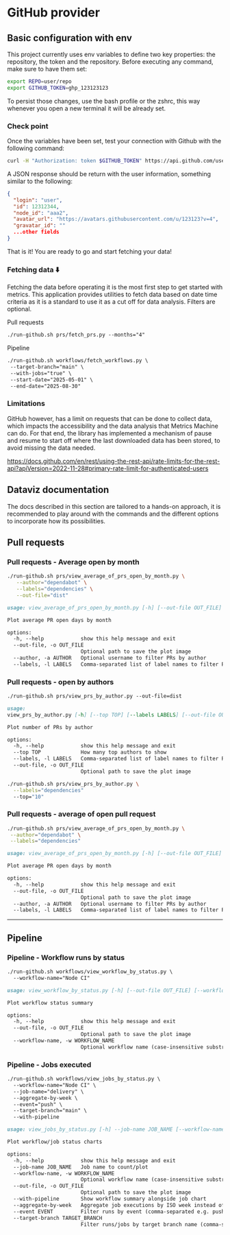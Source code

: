 # GitHub provider

## Basic configuration with env

This project currently uses env variables to define two key properties: the repository, the token and the repository.
Before executing any command, make sure to have them set:

```bash
export REPO=user/repo
export GITHUB_TOKEN=ghp_123123123
```

To persist those changes, use the bash profile or the zshrc, this way whenever you open a new terminal it will be already set.

### Check point

Once the variables have been set, test your connection with Github with the following command:

```bash
curl -H "Authorization: token $GITHUB_TOKEN" https://api.github.com/user
```

A JSON response should be return with the user information, something similar to the following:

```json
{
  "login": "user",
  "id": 12312344,
  "node_id": "aaa2",
  "avatar_url": "https://avatars.githubusercontent.com/u/123123?v=4",
  "gravatar_id": ""
  ...other fields
}
```

That is it! You are ready to go and start fetching your data!

### Fetching data ⬇️

Fetching the data before operating it is the most first step to get started with metrics. This application provides utilities to fetch data based on date time criteria as it is a standard to use it as a cut off for data analysis. Filters are optional.

Pull requests

```markdown
./run-github.sh prs/fetch_prs.py --months="4"
```

Pipeline

```markdown
./run-github.sh workflows/fetch_workflows.py \
 --target-branch="main" \
 --with-jobs="true" \
 --start-date="2025-05-01" \
 --end-date="2025-08-30"
```

### Limitations

GitHub however, has a limit on requests that can be done to collect data, which impacts the accessibility and the data analysis that Metrics Machine can do. For that end, the library has implemented a mechanism of pause and resume to start off where the last downloaded data has been stored, to avoid missing the data needed.

<https://docs.github.com/en/rest/using-the-rest-api/rate-limits-for-the-rest-api?apiVersion=2022-11-28#primary-rate-limit-for-authenticated-users>

## Dataviz documentation

The docs described in this section are tailored to a hands-on approach, it is recommended to play around with the commands and the different options to incorporate how its possibilities.

## Pull requests

### Pull requests - Average open by month

```bash
./run-github.sh prs/view_average_of_prs_open_by_month.py \
   --author="dependabot" \
   --labels="dependencies" \
   --out-file="dist"
```

```markdown
usage: view_average_of_prs_open_by_month.py [-h] [--out-file OUT_FILE] [--author AUTHOR] [--labels LABELS]

Plot average PR open days by month

options:
  -h, --help            show this help message and exit
  --out-file, -o OUT_FILE
                        Optional path to save the plot image
  --author, -a AUTHOR   Optional username to filter PRs by author
  --labels, -l LABELS   Comma-separated list of label names to filter PRs by (e.g. bug,enhancement)
```

### Pull requests - open by authors

```markdown
./run-github.sh prs/view_prs_by_author.py --out-file=dist
```

```markdown
usage:
view_prs_by_author.py [-h] [--top TOP] [--labels LABELS] [--out-file OUT_FILE]

Plot number of PRs by author

options:
  -h, --help            show this help message and exit
  --top TOP             How many top authors to show
  --labels, -l LABELS   Comma-separated list of label names to filter PRs by (e.g. bug,enhancement)
  --out-file, -o OUT_FILE
                        Optional path to save the plot image
```

```bash
./run-github.sh prs/view_prs_by_author.py \
  --labels="dependencies"
  --top="10"
```

### Pull requests - average of open pull request

```bash
./run-github.sh prs/view_average_of_prs_open_by_month.py \
 --author="dependabot" \
 --labels="dependencies"
```

```markdown
usage: view_average_of_prs_open_by_month.py [-h] [--out-file OUT_FILE] [--author AUTHOR] [--labels LABELS]

Plot average PR open days by month

options:
  -h, --help            show this help message and exit
  --out-file, -o OUT_FILE
                        Optional path to save the plot image
  --author, -a AUTHOR   Optional username to filter PRs by author
  --labels, -l LABELS   Comma-separated list of label names to filter PRs by (e.g. bug,enhancement)
```

---

## Pipeline

### Pipeline - Workflow runs by status

```markdown
./run-github.sh workflows/view_workflow_by_status.py \
  --workflow-name="Node CI"
```

```markdown
usage: view_workflow_by_status.py [-h] [--out-file OUT_FILE] [--workflow-name WORKFLOW_NAME]

Plot workflow status summary

options:
  -h, --help            show this help message and exit
  --out-file, -o OUT_FILE
                        Optional path to save the plot image
  --workflow-name, -w WORKFLOW_NAME
                        Optional workflow name (case-insensitive substring) to filter runs
```

### Pipeline - Jobs executed

```markdown
./run-github.sh workflows/view_jobs_by_status.py \
  --workflow-name="Node CI" \
  --job-name="delivery" \
  --aggregate-by-week \
  --event="push" \
  --target-branch="main" \
  --with-pipeline
```

```markdown
usage: view_jobs_by_status.py [-h] --job-name JOB_NAME [--workflow-name WORKFLOW_NAME] [--out-file OUT_FILE] [--with-pipeline] [--aggregate-by-week] [--event EVENT] [--target-branch TARGET_BRANCH]

Plot workflow/job status charts

options:
  -h, --help            show this help message and exit
  --job-name JOB_NAME   Job name to count/plot
  --workflow-name, -w WORKFLOW_NAME
                        Optional workflow name (case-insensitive substring) to filter runs and jobs
  --out-file, -o OUT_FILE
                        Optional path to save the plot image
  --with-pipeline       Show workflow summary alongside job chart
  --aggregate-by-week   Aggregate job executions by ISO week instead of day
  --event EVENT         Filter runs by event (comma-separated e.g. push,pull_request,schedule)
  --target-branch TARGET_BRANCH
                        Filter runs/jobs by target branch name (comma-separated)
```
